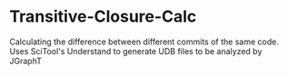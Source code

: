 # Transitive-Closure-Calc
Calculating the difference between different commits of the same code. Uses SciTool's Understand to generate UDB files to be analyzed by JGraphT
